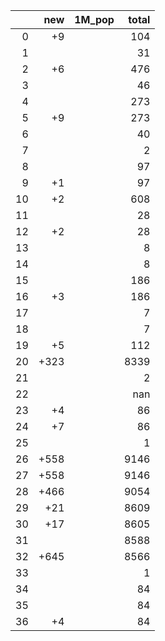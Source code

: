 |    |   new | 1M_pop   |   total |
|---:|------:|:---------|--------:|
|  0 |    +9 |          |     104 |
|  1 |       |          |      31 |
|  2 |    +6 |          |     476 |
|  3 |       |          |      46 |
|  4 |       |          |     273 |
|  5 |    +9 |          |     273 |
|  6 |       |          |      40 |
|  7 |       |          |       2 |
|  8 |       |          |      97 |
|  9 |    +1 |          |      97 |
| 10 |    +2 |          |     608 |
| 11 |       |          |      28 |
| 12 |    +2 |          |      28 |
| 13 |       |          |       8 |
| 14 |       |          |       8 |
| 15 |       |          |     186 |
| 16 |    +3 |          |     186 |
| 17 |       |          |       7 |
| 18 |       |          |       7 |
| 19 |    +5 |          |     112 |
| 20 |  +323 |          |    8339 |
| 21 |       |          |       2 |
| 22 |       |          |     nan |
| 23 |    +4 |          |      86 |
| 24 |    +7 |          |      86 |
| 25 |       |          |       1 |
| 26 |  +558 |          |    9146 |
| 27 |  +558 |          |    9146 |
| 28 |  +466 |          |    9054 |
| 29 |   +21 |          |    8609 |
| 30 |   +17 |          |    8605 |
| 31 |       |          |    8588 |
| 32 |  +645 |          |    8566 |
| 33 |       |          |       1 |
| 34 |       |          |      84 |
| 35 |       |          |      84 |
| 36 |    +4 |          |      84 |